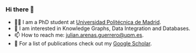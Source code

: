 ### Hi there 👋

- :scientist: I am a PhD student at [Universidad Politécnica de Madrid](https://www.upm.es/internacional).
- :microscope: I am interested in Knowledge Graphs, Data Integration and Databases.
- 📫 How to reach me: [julian.arenas.guerrero@upm.es](mailto:julian.arenas.guerrero@upm.es).
- :bookmark_tabs: For a list of publications check out my [Google Scholar](https://scholar.google.com/citations?user=h6sdZi4AAAAJ&hl=en).

